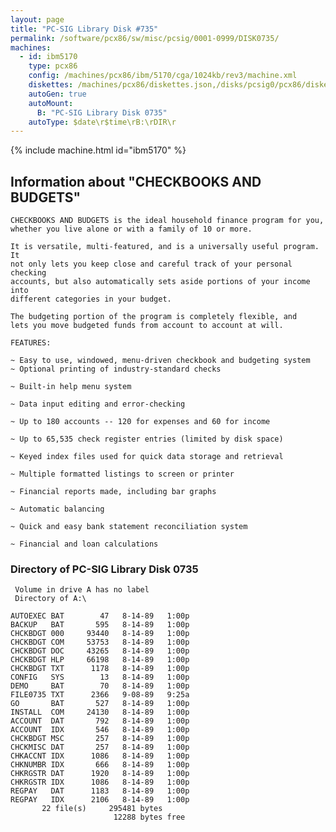 ```yaml
---
layout: page
title: "PC-SIG Library Disk #735"
permalink: /software/pcx86/sw/misc/pcsig/0001-0999/DISK0735/
machines:
  - id: ibm5170
    type: pcx86
    config: /machines/pcx86/ibm/5170/cga/1024kb/rev3/machine.xml
    diskettes: /machines/pcx86/diskettes.json,/disks/pcsig0/pcx86/diskettes.json
    autoGen: true
    autoMount:
      B: "PC-SIG Library Disk 0735"
    autoType: $date\r$time\rB:\rDIR\r
---
```


{% include machine.html id="ibm5170" %}

## Information about "CHECKBOOKS AND BUDGETS"

    CHECKBOOKS AND BUDGETS is the ideal household finance program for you,
    whether you live alone or with a family of 10 or more.
    
    It is versatile, multi-featured, and is a universally useful program. It
    not only lets you keep close and careful track of your personal checking
    accounts, but also automatically sets aside portions of your income into
    different categories in your budget.
    
    The budgeting portion of the program is completely flexible, and
    lets you move budgeted funds from account to account at will.
    
    FEATURES:
    
    ~ Easy to use, windowed, menu-driven checkbook and budgeting system
    ~ Optional printing of industry-standard checks
    
    ~ Built-in help menu system
    
    ~ Data input editing and error-checking
    
    ~ Up to 180 accounts -- 120 for expenses and 60 for income
    
    ~ Up to 65,535 check register entries (limited by disk space)
    
    ~ Keyed index files used for quick data storage and retrieval
    
    ~ Multiple formatted listings to screen or printer
    
    ~ Financial reports made, including bar graphs
    
    ~ Automatic balancing
    
    ~ Quick and easy bank statement reconciliation system
    
    ~ Financial and loan calculations

### Directory of PC-SIG Library Disk 0735

     Volume in drive A has no label
     Directory of A:\

    AUTOEXEC BAT        47   8-14-89   1:00p
    BACKUP   BAT       595   8-14-89   1:00p
    CHCKBDGT 000     93440   8-14-89   1:00p
    CHCKBDGT COM     53753   8-14-89   1:00p
    CHCKBDGT DOC     43265   8-14-89   1:00p
    CHCKBDGT HLP     66198   8-14-89   1:00p
    CHCKBDGT TXT      1178   8-14-89   1:00p
    CONFIG   SYS        13   8-14-89   1:00p
    DEMO     BAT        70   8-14-89   1:00p
    FILE0735 TXT      2366   9-08-89   9:25a
    GO       BAT       527   8-14-89   1:00p
    INSTALL  COM     24130   8-14-89   1:00p
    ACCOUNT  DAT       792   8-14-89   1:00p
    ACCOUNT  IDX       546   8-14-89   1:00p
    CHCKBDGT MSC       257   8-14-89   1:00p
    CHCKMISC DAT       257   8-14-89   1:00p
    CHKACCNT IDX      1086   8-14-89   1:00p
    CHKNUMBR IDX       666   8-14-89   1:00p
    CHKRGSTR DAT      1920   8-14-89   1:00p
    CHKRGSTR IDX      1086   8-14-89   1:00p
    REGPAY   DAT      1183   8-14-89   1:00p
    REGPAY   IDX      2106   8-14-89   1:00p
           22 file(s)     295481 bytes
                           12288 bytes free
